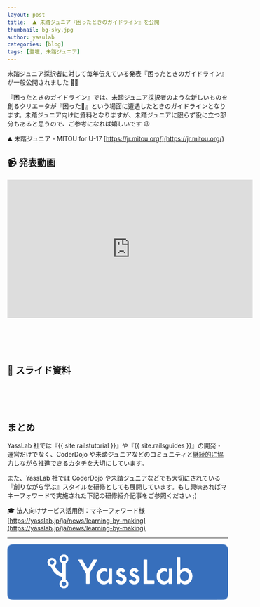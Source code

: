 ```yaml
---
layout: post
title:  ⛰ 未踏ジュニア『困ったときのガイドライン』を公開
thumbnail: bg-sky.jpg
author: yasulab
categories: [blog]
tags: [登壇, 未踏ジュニア]
---
```


未踏ジュニア採択者に対して毎年伝えている発表『困ったときのガイドライン』が一般公開されました 🚀✨

『困ったときのガイドライン』では、未踏ジュニア採択者のような新しいものを創るクリエータが『困った🤔』という場面に遭遇したときのガイドラインとなります。未踏ジュニア向けに資料となりますが、未踏ジュニアに限らず役に立つ部分もあると思うので、ご参考になれば嬉しいです 😉

⛰ 未踏ジュニア - MITOU for U-17
[https://jr.mitou.org/](https://jr.mitou.org/)

## 📹 発表動画

<div class="video" style="margin-bottom: 100px;">
  <iframe width="560" height="315" src="https://www.youtube.com/embed/UgrS5DQOs9Y?rel=0&autoplay=0&showinfo=0&controls=1&fs=1&modestbranding=0" frameborder="0" allow="accelerometer; autoplay; encrypted-media; gyroscope; picture-in-picture" allowfullscreen></iframe>
</div>

## 📜 スライド資料

<div style="margin-bottom: 100px;">
  <script async class="speakerdeck-embed" data-id="cf7c6e7cf5204bd380b11cc452829c71" data-ratio="1.33333333333333" src="//speakerdeck.com/assets/embed.js"></script>
</div>


## まとめ

YassLab 社では『{{ site.railstutorial }}』や『{{ site.railsguides }}』の開発・運営だけでなく、CoderDojo や未踏ジュニアなどのコミュニティと[継続的に協力しながら推進できるカタチ](https://yasslab.jp/ja/about#culture)を大切にしています。

また、YassLab 社では CoderDojo や未踏ジュニアなどでも大切にされている『創りながら学ぶ』スタイルを研修としても展開しています。もし興味あればマネーフォワードで実施された下記の研修紹介記事をご参照ください ;)

🎓 法人向けサービス活用例：マネーフォワード様
[https://yasslab.jp/ja/news/learning-by-making](https://yasslab.jp/ja/news/learning-by-making)
 
-----

[![YassLab Inc.](/img/logos/800x200.png)](/)


